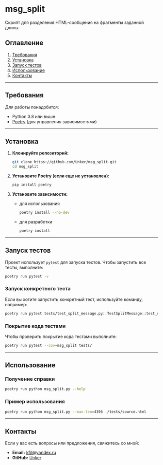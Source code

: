 # msg_split

Скрипт для разделения HTML-сообщения на фрагменты заданной длины.

## Оглавление

1. [Требования](#требования)
2. [Установка](#установка)
3. [Запуск тестов](#запуск-тестов)
4. [Использование](#использование)
5. [Контакты](#контакты)

---

## Требования

Для работы понадобится:

- Python 3.8 или выше
- [Poetry](https://python-poetry.org/) (для управления зависимостями)

---

## Установка

1. **Клонируйте репозиторий:**

   ```bash
   git clone https://github.com/Unker/msg_split.git
   cd msg_split
   ```

1. **Установите Poetry (если еще не установлен):**

   ```bash
   pip install poetry
   ```

1. **Установите зависимости:**

   - для использования
      ```bash
      poetry install --no-dev
      ```

   - для разработки
      ```bash
      poetry install
      ```
---

## Запуск тестов

Проект использует `pytest` для запуска тестов. Чтобы запустить все тесты, выполните:

```bash
poetry run pytest -v
```

### Запуск конкретного теста

Если вы хотите запустить конкретный тест, используйте команду, например:

```bash
poetry run pytest tests/test_split_message.py::TestSplitMessage::test_simple_html -v
```

### Покрытие кода тестами

Чтобы проверить покрытие кода тестами выполните:

```bash
poetry run pytest --cov=msg_split tests/
```

---

## Использование

### Получение справки

```bash
poetry run python msg_split.py --help
```

### Пример использования

```bash
poetry run python msg_split.py --max-len=4396 ./tests/source.html
```

---


## Контакты

Если у вас есть вопросы или предложения, свяжитесь со мной:

- **Email:** kfil@yandex.ru
- **GitHub:** [Unker](https://github.com/Unker)
